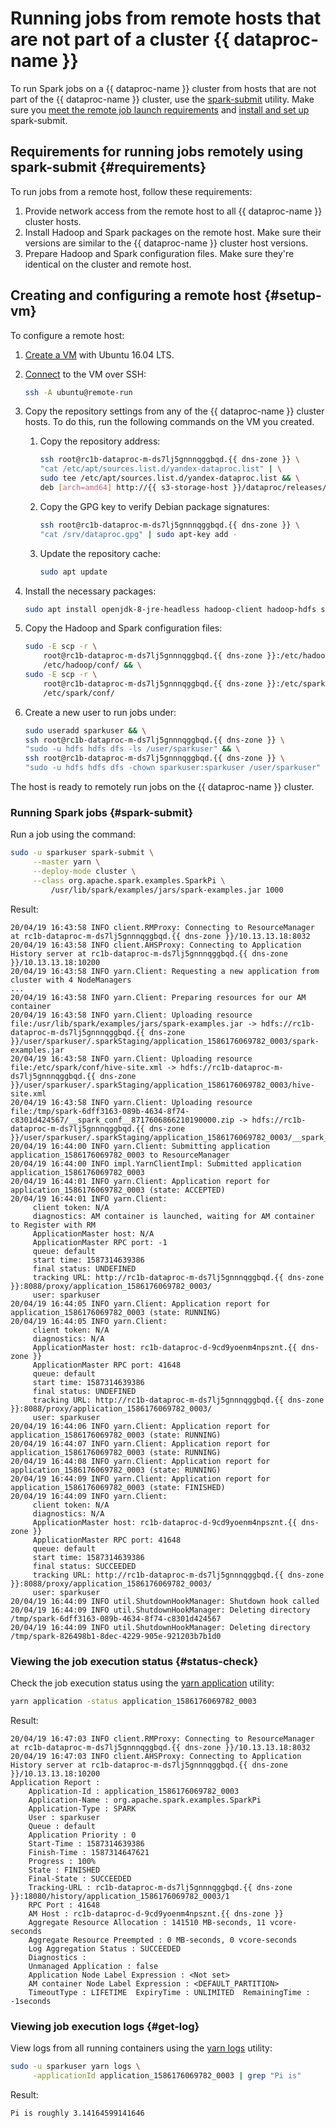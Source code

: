 # Running jobs from remote hosts that are not part of a cluster {{ dataproc-name }}

To run Spark jobs on a {{ dataproc-name }} cluster from hosts that are not part of the {{ dataproc-name }} cluster, use the [spark-submit](https://spark.apache.org/docs/latest/submitting-applications.html#submitting-applications) utility. Make sure you [meet the remote job launch requirements](#requirements) and [install and set up](#setup-vm) spark-submit.

## Requirements for running jobs remotely using spark-submit {#requirements}

To run jobs from a remote host, follow these requirements:
1. Provide network access from the remote host to all {{ dataproc-name }} cluster hosts.
1. Install Hadoop and Spark packages on the remote host. Make sure their versions are similar to the {{ dataproc-name }} cluster host versions.
1. Prepare Hadoop and Spark configuration files. Make sure they're identical on the cluster and remote host.

## Creating and configuring a remote host {#setup-vm}

To configure a remote host:
1. [Create a VM](../../compute/operations/vm-create/create-linux-vm.md) with Ubuntu 16.04 LTS.
1. [Connect](../../compute/operations/vm-connect/ssh.md#vm-connect) to the VM over SSH:

   ```bash
   ssh -A ubuntu@remote-run
   ```

1. Copy the repository settings from any of the {{ dataproc-name }} cluster hosts. To do this, run the following commands on the VM you created.
   1. Copy the repository address:

      ```bash
      ssh root@rc1b-dataproc-m-ds7lj5gnnnqggbqd.{{ dns-zone }} \
      "cat /etc/apt/sources.list.d/yandex-dataproc.list" | \
      sudo tee /etc/apt/sources.list.d/yandex-dataproc.list && \
      deb [arch=amd64] http://{{ s3-storage-host }}/dataproc/releases/0.2.10 xenial main
      ```

   1. Copy the GPG key to verify Debian package signatures:

      ```bash
      ssh root@rc1b-dataproc-m-ds7lj5gnnnqggbqd.{{ dns-zone }} \
      "cat /srv/dataproc.gpg" | sudo apt-key add -
      ```

   1. Update the repository cache:

      ```bash
      sudo apt update
      ```

1. Install the necessary packages:

   ```bash
   sudo apt install openjdk-8-jre-headless hadoop-client hadoop-hdfs spark-core
   ```

1. Copy the Hadoop and Spark configuration files:

   ```bash
   sudo -E scp -r \
       root@rc1b-dataproc-m-ds7lj5gnnnqggbqd.{{ dns-zone }}:/etc/hadoop/conf/* \
       /etc/hadoop/conf/ && \
   sudo -E scp -r \
       root@rc1b-dataproc-m-ds7lj5gnnnqggbqd.{{ dns-zone }}:/etc/spark/conf/* \
       /etc/spark/conf/
   ```

1. Create a new user to run jobs under:

   ```bash
   sudo useradd sparkuser && \
   ssh root@rc1b-dataproc-m-ds7lj5gnnnqggbqd.{{ dns-zone }} \
   "sudo -u hdfs hdfs dfs -ls /user/sparkuser" && \
   ssh root@rc1b-dataproc-m-ds7lj5gnnnqggbqd.{{ dns-zone }} \
   "sudo -u hdfs hdfs dfs -chown sparkuser:sparkuser /user/sparkuser"
   ```

The host is ready to remotely run jobs on the {{ dataproc-name }} cluster.

### Running Spark jobs {#spark-submit}

Run a job using the command:

```bash
sudo -u sparkuser spark-submit \
     --master yarn \
     --deploy-mode cluster \
     --class org.apache.spark.examples.SparkPi \
         /usr/lib/spark/examples/jars/spark-examples.jar 1000
```

Result:

```text
20/04/19 16:43:58 INFO client.RMProxy: Connecting to ResourceManager at rc1b-dataproc-m-ds7lj5gnnnqggbqd.{{ dns-zone }}/10.13.13.18:8032
20/04/19 16:43:58 INFO client.AHSProxy: Connecting to Application History server at rc1b-dataproc-m-ds7lj5gnnnqggbqd.{{ dns-zone }}/10.13.13.18:10200
20/04/19 16:43:58 INFO yarn.Client: Requesting a new application from cluster with 4 NodeManagers
...
20/04/19 16:43:58 INFO yarn.Client: Preparing resources for our AM container
20/04/19 16:43:58 INFO yarn.Client: Uploading resource file:/usr/lib/spark/examples/jars/spark-examples.jar -> hdfs://rc1b-dataproc-m-ds7lj5gnnnqggbqd.{{ dns-zone }}/user/sparkuser/.sparkStaging/application_1586176069782_0003/spark-examples.jar
20/04/19 16:43:58 INFO yarn.Client: Uploading resource file:/etc/spark/conf/hive-site.xml -> hdfs://rc1b-dataproc-m-ds7lj5gnnnqggbqd.{{ dns-zone }}/user/sparkuser/.sparkStaging/application_1586176069782_0003/hive-site.xml
20/04/19 16:43:58 INFO yarn.Client: Uploading resource file:/tmp/spark-6dff3163-089b-4634-8f74-c8301d424567/__spark_conf__8717606866210190000.zip -> hdfs://rc1b-dataproc-m-ds7lj5gnnnqggbqd.{{ dns-zone }}/user/sparkuser/.sparkStaging/application_1586176069782_0003/__spark_conf__.zip
20/04/19 16:44:00 INFO yarn.Client: Submitting application application_1586176069782_0003 to ResourceManager
20/04/19 16:44:00 INFO impl.YarnClientImpl: Submitted application application_1586176069782_0003
20/04/19 16:44:01 INFO yarn.Client: Application report for application_1586176069782_0003 (state: ACCEPTED)
20/04/19 16:44:01 INFO yarn.Client:
	 client token: N/A
	 diagnostics: AM container is launched, waiting for AM container to Register with RM
	 ApplicationMaster host: N/A
	 ApplicationMaster RPC port: -1
	 queue: default
	 start time: 1587314639386
	 final status: UNDEFINED
	 tracking URL: http://rc1b-dataproc-m-ds7lj5gnnnqggbqd.{{ dns-zone }}:8088/proxy/application_1586176069782_0003/
	 user: sparkuser
20/04/19 16:44:05 INFO yarn.Client: Application report for application_1586176069782_0003 (state: RUNNING)
20/04/19 16:44:05 INFO yarn.Client:
	 client token: N/A
	 diagnostics: N/A
	 ApplicationMaster host: rc1b-dataproc-d-9cd9yoenm4npsznt.{{ dns-zone }}
	 ApplicationMaster RPC port: 41648
	 queue: default
	 start time: 1587314639386
	 final status: UNDEFINED
	 tracking URL: http://rc1b-dataproc-m-ds7lj5gnnnqggbqd.{{ dns-zone }}:8088/proxy/application_1586176069782_0003/
	 user: sparkuser
20/04/19 16:44:06 INFO yarn.Client: Application report for application_1586176069782_0003 (state: RUNNING)
20/04/19 16:44:07 INFO yarn.Client: Application report for application_1586176069782_0003 (state: RUNNING)
20/04/19 16:44:08 INFO yarn.Client: Application report for application_1586176069782_0003 (state: RUNNING)
20/04/19 16:44:09 INFO yarn.Client: Application report for application_1586176069782_0003 (state: FINISHED)
20/04/19 16:44:09 INFO yarn.Client:
	 client token: N/A
	 diagnostics: N/A
	 ApplicationMaster host: rc1b-dataproc-d-9cd9yoenm4npsznt.{{ dns-zone }}
	 ApplicationMaster RPC port: 41648
	 queue: default
	 start time: 1587314639386
	 final status: SUCCEEDED
	 tracking URL: http://rc1b-dataproc-m-ds7lj5gnnnqggbqd.{{ dns-zone }}:8088/proxy/application_1586176069782_0003/
	 user: sparkuser
20/04/19 16:44:09 INFO util.ShutdownHookManager: Shutdown hook called
20/04/19 16:44:09 INFO util.ShutdownHookManager: Deleting directory /tmp/spark-6dff3163-089b-4634-8f74-c8301d424567
20/04/19 16:44:09 INFO util.ShutdownHookManager: Deleting directory /tmp/spark-826498b1-8dec-4229-905e-921203b7b1d0
```

### Viewing the job execution status {#status-check}

Check the job execution status using the [yarn application](https://hadoop.apache.org/docs/r2.10.0/hadoop-yarn/hadoop-yarn-site/YarnCommands.html#application) utility:

```bash
yarn application -status application_1586176069782_0003
```

Result:

```text
20/04/19 16:47:03 INFO client.RMProxy: Connecting to ResourceManager at rc1b-dataproc-m-ds7lj5gnnnqggbqd.{{ dns-zone }}/10.13.13.18:8032
20/04/19 16:47:03 INFO client.AHSProxy: Connecting to Application History server at rc1b-dataproc-m-ds7lj5gnnnqggbqd.{{ dns-zone }}/10.13.13.18:10200
Application Report :
	Application-Id : application_1586176069782_0003
	Application-Name : org.apache.spark.examples.SparkPi
	Application-Type : SPARK
	User : sparkuser
	Queue : default
	Application Priority : 0
	Start-Time : 1587314639386
	Finish-Time : 1587314647621
	Progress : 100%
	State : FINISHED
	Final-State : SUCCEEDED
	Tracking-URL : rc1b-dataproc-m-ds7lj5gnnnqggbqd.{{ dns-zone }}:18080/history/application_1586176069782_0003/1
	RPC Port : 41648
	AM Host : rc1b-dataproc-d-9cd9yoenm4npsznt.{{ dns-zone }}
	Aggregate Resource Allocation : 141510 MB-seconds, 11 vcore-seconds
	Aggregate Resource Preempted : 0 MB-seconds, 0 vcore-seconds
	Log Aggregation Status : SUCCEEDED
	Diagnostics :
	Unmanaged Application : false
	Application Node Label Expression : <Not set>
	AM container Node Label Expression : <DEFAULT_PARTITION>
	TimeoutType : LIFETIME	ExpiryTime : UNLIMITED	RemainingTime : -1seconds
```

### Viewing job execution logs {#get-log}

View logs from all running containers using the [yarn logs](https://hadoop.apache.org/docs/r2.10.0/hadoop-yarn/hadoop-yarn-site/YarnCommands.html#logs) utility:

```bash
sudo -u sparkuser yarn logs \
     -applicationId application_1586176069782_0003 | grep "Pi is"
```

Result:

```text
Pi is roughly 3.14164599141646
```
